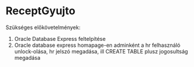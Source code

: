 # ReceptGyujto

Szükséges előkövetelmények:
1. Oracle Database Express feltelpítése
2. Oracle database express homapage-en adminként a hr felhasználó unlock-olása, hr jelszó megadása, ill CREATE TABLE plusz jogosultság megadása

